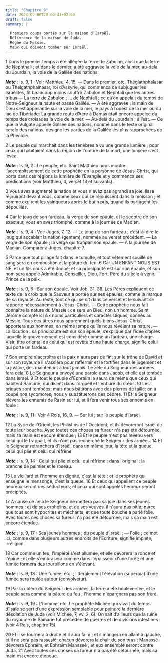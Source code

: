 ```yaml
---
title: "Chapitre 9"
date: 2024-09-06T20:00:41+02:00
draft: false
summary: |
  
  Premiers coups portés sur la maison d’Israël.
  Délivrance de la maison de Juda.
  Règne du Messie.
  Maux qui doivent tomber sur Israël.
---
```



1 Dans le premier temps a été allégée la terre de Zabulon, ainsi que la terre de Nephthali ; et dans le dernier, a été aggravée la voie de la mer, au-delà du Jourdain, la voie de la Galilée des nations.

***Note*** :  Is. 9, 1 : Voir Matthieu, 4, 15. ― Dans le premier, etc. Théglathphalasar ou Thelgathphalnasar, roi d’Assyrie, qui commença de subjuguer les Israélites, fit beaucoup moins souffrir Zabulon et Nephtali que les autres tribus ― La terre de Zabulon ; … de Nephtali ; ce qu’on appelait du temps de Notre-Seigneur la haute et basse Galilée. ― A été aggravée ; la main de Dieu s’est appesantie sur la voie de la mer, le pays à l’ouest de la mer ou du lac de Tibériade. La grande route d’Acre à Damas était encore appelée du temps des croisades la voie de la mer. ― Au-delà du Jourdain ; à l’est. ― Ce que la Vulgate appelle Galilée des nations, nommé dans le texte original cercle des nations, désigne les parties de la Galilée les plus rapprochées de la Phénicie.


2 Le peuple qui marchait dans les ténèbres a vu une grande lumière ; pour ceux qui habitaient dans la région de l'ombre de la mort, une lumière s'est levée.

***Note*** :  Is. 9, 2 : Le peuple, etc. Saint Matthieu nous montre l’accomplissement de cette prophétie en la personne de Jésus-Christ, qui porta dans ces régions la lumière de l’Evangile et y commença ses prédications (voir Matthieu, 4, verset 13 et suivants).


3 Vous avez augmenté la nation et vous n'avez pas agrandi sa joie. lisse réjouiront devant vous, comme ceux qui se réjouissent dans la moisson ; et comme exultent les vainqueurs après le butin pris, quand ils partagent les dépouilles.


4 Car le joug de son fardeau, la verge de son épaule, et le sceptre de son exacteur, vous en avez triomphé, comme à la journée de Madian.

***Note*** :  Is. 9, 4 : Voir Juges, 7, 12. ― Le joug de son fardeau ; c’est-à-dire le joug qui accablait la nation (gentem), nommée au verset précédent. ― La verge de son épaule ; la verge qui frappait son épaule. ― A la journée de Madian. Comparer à Juges, chapitre 7.


5 Parce que tout pillage fait dans le tumulte, et tout vêtement souillé de sang sera en combustion et la pâture du feu. 6 Car UN ENFANT NOUS EST NÉ, et un fils nous a été donné; et sa principauté est sur son épaule, et son nom sera appelé Admirable, Conseiller, Dieu, Fort, Père du siècle à venir. Prince de la paix.

***Note*** :  Is. 9, 6 : Sur son épaule. Voir Job, 31, 36. Les Pères expliquent ce texte de la croix que le Sauveur a portée sur ses épaules, comme la marque de sa royauté. Au reste, tout ce qui se dit dans ce verset et le suivant se rapporte nécessairement à Jésus-Christ. ― Cette prophétie nous fait connaître la nature du Messie : ce sera un Dieu, non un homme. Saint Jérôme compte ici six noms particuliers et caractéristiques, donnés au Messie. Tous ces titres nous apprennent quels biens Jésus-Christ apportera aux hommes, en même temps qu’ils nous révèlent sa nature. ― La locution : sa principauté est sur son épaule, s’explique par l’idée d’après laquelle le gouvernement est considéré comme un fardeau, une charge. Visir, titre oriental de celui qui est revêtu d’une haute charge, signifie celui qui porte un fardeau.


7 Son empire s'accroîtra et la paix n'aura pas de fin; sur le trône de David et sur son royaume il s'assiéra pour raffermir et le fortifier dans le jugement et la justice, dès maintenant à tout jamais. Le zèle du Seigneur des armées fera cela. 8 Le Seigneur a envoyé une parole dans Jacob, et elle est tombée dans Israël. 9 Et tout le peuple d'Ephraïm le saura de même que ceux qui habitent Samarie, qui disent dans l'orgueil et l'enflure du cœur :10 Les briques sont tombées; mais nous bâtirons avec des pierres de taille; on a coupé nos sycomores, nous y substituerons des cèdres. 11 Et le Seigneur élèvera les ennemis de Rasin sur lui, et il fera venir tous ses ennemis en foule :

***Note*** :  Is. 9, 11 : Voir 4 Rois, 16, 9. ― Sur lui ; sur le peuple d’Israël.


12 La Syrie de l'Orient, les Philistins de l'Occident; et ils dévoreront Israël de toute leur bouche. Avec toutes ces choses sa fureur n'a pas été détournée, mais sa main est encore étendue ; 13 Et le peuple n'est pas revenu vers celui qui le frappait, et ils n'ont pas recherché le Seigneur des armées. 14 Et le Seigneur retranchera d'Israël, dans un même jour, la tête et la queue, celui qui plie et celui qui réfrène.

***Note*** :  Is. 9, 14 : Celui qui plie et celui qui réfrène ; dans l’original : la branche de palmier et le roseau.

15 Le vieillard et l'homme en dignité, c'est la tête ; et le prophète qui enseigne le mensonge, c'est la queue. 16 Et ceux qui appellent ce peuple heureux seront des séducteurs; et ceux qui sont appelés heureux seront précipités.


17 A cause de cela le Seigneur ne mettera pas sa joie dans ses jeunes hommes ; et de ses orphelins, et de ses veuves, il n'aura pas pitié; parce que tous sont hypocrites et méchants, et que toute bouche a parlé folie. Avec toutes ces choses sa fureur n'a pas été détournée, mais sa main est encore étendue.

***Note*** :  Is. 9, 17 : Ses jeunes hommes ; du peuple d’Israël ; ― Folie ; ce mot ici, comme dans plusieurs autres endroits de l’Ecriture, signifie impiété, irréligion.

18 Car comme un feu, l'impiété s'est allumée, et elle dévorera la ronce et l'épine ; et elle s'embrasera comme dans l'épaisseur d'une forêt; et une fumée formera des tourbillons en s'élevant.

***Note*** :  Is. 9, 18 : Une fumée, etc. ; littéralement l’élévation (superbia) d’une fumée sera roulée autour (convolvetur).

19 Par la colère du Seigneur des armées, la terre a été bouleversée, et le peuple sera comme la pâture du feu ; l'homme n'épargnera pas son frère.

***Note*** :  Is. 9, 19 : L’homme, etc. Le prophète Michée qui vivait du temps d’Isaïe se sert d’une expression semblable pour peindre la dernière désolation de Juda (voir Michée, 7, vv. 2, 6). On sait d’ailleurs que la ruine du royaume de Samarie fut précédée de guerres et de divisions intestines (voir 4 Rois, chapitre 15).

20 Et il se tournera à droite et il aura faim ; et il mangera en allant à gauche, et il ne sera pas rassasié; chacun dévorera la chair de son bras : Manassé dévorera Ephraïm, et Ephraïm Manassé ; et eux ensemble seront contre Juda. 21 Avec toutes ces choses sa fureur n'a pas été détournée, mais sa main est encore étendue.

